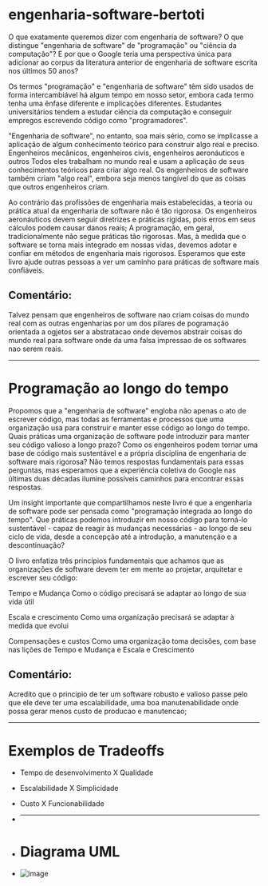 # engenharia-software-bertoti
O que exatamente queremos dizer com engenharia de software? O que distingue "engenharia de software" de "programação" ou "ciência da computação"? E por que o Google teria uma perspectiva única para adicionar ao corpus da literatura anterior de engenharia de software escrita nos últimos 50 anos?
 
Os termos "programação" e "engenharia de software" têm sido usados de forma intercambiável há algum tempo em nosso setor, embora cada termo tenha uma ênfase diferente e implicações diferentes. Estudantes universitários tendem a estudar ciência da computação e conseguir empregos escrevendo código como "programadores".
 
"Engenharia de software", no entanto, soa mais sério, como se implicasse a aplicação de algum conhecimento teórico para construir algo real e preciso. Engenheiros mecânicos, engenheiros civis, engenheiros aeronáuticos e outros Todos eles trabalham no mundo real e usam a aplicação de seus conhecimentos teóricos para criar algo real. Os engenheiros de software também criam "algo real", embora seja menos tangível do que as coisas que outros engenheiros criam.
 
Ao contrário das profissões de engenharia mais estabelecidas, a teoria ou prática atual da engenharia de software não é tão rigorosa. Os engenheiros aeronáuticos devem seguir diretrizes e práticas rígidas, pois erros em seus cálculos podem causar danos reais; A programação, em geral, tradicionalmente não segue práticas tão rigorosas. Mas, à medida que o software se torna mais integrado em nossas vidas, devemos adotar e confiar em métodos de engenharia mais rigorosos. Esperamos que este livro ajude outras pessoas a ver um caminho para práticas de software mais confiáveis.

## Comentário:

Talvez pensam que engenheiros de software nao criam coisas do mundo real com as outras engenharias por um dos pilares de pogramação orientada a ogjetos ser a abstratacao onde devemos abstrair coisas do mundo real para software onde da uma falsa impressao de os softwares nao serem reais.

__________________________________________________________________________________________________________________________________________________________________________________________________________________
# Programação ao longo do tempo

Propomos que a "engenharia de software" engloba não apenas o ato de escrever código, mas todas as ferramentas e processos que uma organização usa para construir e manter esse código ao longo do tempo. Quais práticas uma organização de software pode introduzir para manter seu código valioso a longo prazo? Como os engenheiros podem tornar uma base de código mais sustentável e a própria disciplina de engenharia de software mais rigorosa? Não temos respostas fundamentais para essas perguntas, mas esperamos que a experiência coletiva do Google nas últimas duas décadas ilumine possíveis caminhos para encontrar essas respostas.
 
Um insight importante que compartilhamos neste livro é que a engenharia de software pode ser pensada como "programação integrada ao longo do tempo". Que práticas podemos introduzir em nosso código para torná-lo sustentável - capaz de reagir às mudanças necessárias - ao longo de seu ciclo de vida, desde a concepção até a introdução, a manutenção e a descontinuação?
 
O livro enfatiza três princípios fundamentais que achamos que as organizações de software devem ter em mente ao projetar, arquitetar e escrever seu código:
 
Tempo e Mudança
Como o código precisará se adaptar ao longo de sua vida útil
 
Escala e crescimento
Como uma organização precisará se adaptar à medida que evolui
 
Compensações e custos
Como uma organização toma decisões, com base nas lições de Tempo e Mudança e Escala e Crescimento

## Comentário:

Acredito que o principio de ter um software robusto e valioso passe pelo que ele deve ter uma escalabilidade, uma boa manutenabilidade onde possa gerar menos custo de producao e manutencao;
______________________________________________________________________________________________________________________________________________________________________________________________________________________
# Exemplos de Tradeoffs
- Tempo de desenvolvimento X Qualidade
- Escalabilidade X Simplicidade
- Custo X Funcionabilidade
- ________________________________________________________________________________________________________

- # Diagrama UML
- ![image](https://github.com/user-attachments/assets/ac5a8bff-6bb7-4ec9-adac-bb8750c41cca)

